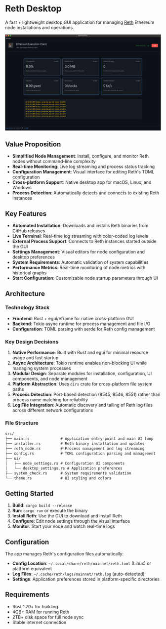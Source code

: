 # Reth Desktop

A fast + lightweight desktop GUI application for managing [Reth](https://github.com/paradigmxyz/reth) Ethereum node installations and operations.

![Reth Desktop UI](assets/interface.png)

## Value Proposition

- **Simplified Node Management**: Install, configure, and monitor Reth nodes without command-line complexity
- **Real-time Monitoring**: Live log streaming and process status tracking
- **Configuration Management**: Visual interface for editing Reth's TOML configuration
- **Cross-platform Support**: Native desktop app for macOS, Linux, and Windows
- **Process Detection**: Automatically detects and connects to existing Reth instances

## Key Features

- **Automated Installation**: Downloads and installs Reth binaries from GitHub releases
- **Live Terminal**: Real-time log streaming with color-coded log levels
- **External Process Support**: Connects to Reth instances started outside the GUI
- **Settings Management**: Visual editors for node configuration and desktop preferences
- **System Requirements**: Automatic validation of system capabilities
- **Performance Metrics**: Real-time monitoring of node metrics with historical graphs
- **Start Configuration**: Customizable node startup parameters through UI

## Architecture

### Technology Stack
- **Frontend**: Rust + egui/eframe for native cross-platform GUI
- **Backend**: Tokio async runtime for process management and file I/O
- **Configuration**: TOML parsing with serde for Reth config management

### Key Design Decisions

1. **Native Performance**: Built with Rust and egui for minimal resource usage and fast startup
2. **Async Architecture**: Tokio runtime enables non-blocking UI while managing system processes
3. **Modular Design**: Separate modules for installation, configuration, UI components, and node management
4. **Platform Abstraction**: Uses `dirs` crate for cross-platform file system paths
5. **Process Detection**: Port-based detection (8545, 8546, 8551) rather than process name matching for reliability
6. **Log File Integration**: Automatic discovery and tailing of Reth log files across different network configurations

### File Structure
```
src/
├── main.rs              # Application entry point and main UI loop
├── installer.rs         # Reth binary installation and updates
├── reth_node.rs         # Process management and log streaming
├── config.rs            # TOML configuration parsing and management
├── ui/
│   ├── node_settings.rs # Configuration UI components
│   └── desktop_settings.rs # Application preferences
├── system_check.rs      # System requirements validation
└── theme.rs             # UI styling and colors
```

## Getting Started

1. **Build**: `cargo build --release`
2. **Run**: `cargo run` or execute the binary
3. **Install Reth**: Use the GUI to download and install Reth
4. **Configure**: Edit node settings through the visual interface
5. **Monitor**: Start your node and watch real-time logs

## Configuration

The app manages Reth's configuration files automatically:
- **Config Location**: `~/.local/share/reth/mainnet/reth.toml` (Linux) or platform equivalent
- **Log Files**: `~/.cache/reth/logs/mainnet/reth.log` (auto-detected)
- **Settings**: Application preferences stored in platform-specific directories

## Requirements

- Rust 1.70+ for building
- 4GB+ RAM for running Reth
- 2TB+ disk space for full node sync
- Stable internet connection
